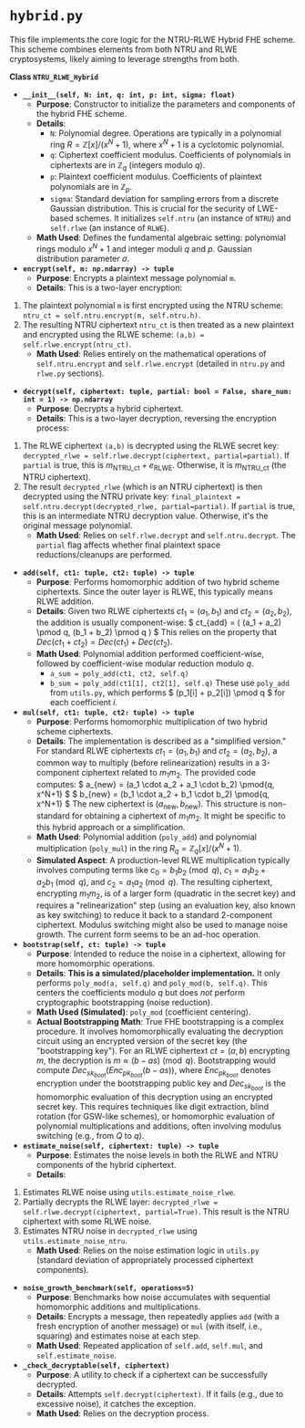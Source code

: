 # `hybrid.py`

This file implements the core logic for the NTRU-RLWE Hybrid FHE scheme. This scheme combines elements from both NTRU and RLWE cryptosystems, likely aiming to leverage strengths from both.

**Class `NTRU_RLWE_Hybrid`**

* **`__init__(self, N: int, q: int, p: int, sigma: float)`**
  * **Purpose**: Constructor to initialize the parameters and components of the hybrid FHE scheme.
  * **Details**:
    * `N`: Polynomial degree. Operations are typically in a polynomial ring $R = \mathbb{Z}[x]/(x^N+1)$, where $x^N+1$ is a cyclotomic polynomial.
    * `q`: Ciphertext coefficient modulus. Coefficients of polynomials in ciphertexts are in $\mathbb{Z}_q$ (integers modulo $q$).
    * `p`: Plaintext coefficient modulus. Coefficients of plaintext polynomials are in $\mathbb{Z}_p$.
    * `sigma`: Standard deviation for sampling errors from a discrete Gaussian distribution. This is crucial for the security of LWE-based schemes.
It initializes `self.ntru` (an instance of `NTRU`) and `self.rlwe` (an instance of `RLWE`).
  * **Math Used**: Defines the fundamental algebraic setting: polynomial rings modulo $x^N+1$ and integer moduli $q$ and $p$. Gaussian distribution parameter $\sigma$.
* **`encrypt(self, m: np.ndarray) -> tuple`**
  * **Purpose**: Encrypts a plaintext message polynomial `m`.
  * **Details**: This is a two-layer encryption:

1. The plaintext polynomial `m` is first encrypted using the NTRU scheme: `ntru_ct = self.ntru.encrypt(m, self.ntru.h)`.
2. The resulting NTRU ciphertext `ntru_ct` is then treated as a new plaintext and encrypted using the RLWE scheme: `(a,b) = self.rlwe.encrypt(ntru_ct)`.
    * **Math Used**: Relies entirely on the mathematical operations of `self.ntru.encrypt` and `self.rlwe.encrypt` (detailed in `ntru.py` and `rlwe.py` sections).

* **`decrypt(self, ciphertext: tuple, partial: bool = False, share_num: int = 1) -> np.ndarray`**
  * **Purpose**: Decrypts a hybrid ciphertext.
  * **Details**: This is a two-layer decryption, reversing the encryption process:

1. The RLWE ciphertext `(a,b)` is decrypted using the RLWE secret key: `decrypted_rlwe = self.rlwe.decrypt(ciphertext, partial=partial)`. If `partial` is true, this is $m_{\text{NTRU_ct}} + e_{\text{RLWE}}$. Otherwise, it is $m_{\text{NTRU_ct}}$ (the NTRU ciphertext).
2. The result `decrypted_rlwe` (which is an NTRU ciphertext) is then decrypted using the NTRU private key: `final_plaintext = self.ntru.decrypt(decrypted_rlwe, partial=partial)`. If `partial` is true, this is an intermediate NTRU decryption value. Otherwise, it's the original message polynomial.
    * **Math Used**: Relies on `self.rlwe.decrypt` and `self.ntru.decrypt`. The `partial` flag affects whether final plaintext space reductions/cleanups are performed.

* **`add(self, ct1: tuple, ct2: tuple) -> tuple`**
  * **Purpose**: Performs homomorphic addition of two hybrid scheme ciphertexts. Since the outer layer is RLWE, this typically means RLWE addition.
  * **Details**: Given two RLWE ciphertexts $ct_1 = (a_1, b_1)$ and $ct_2 = (a_2, b_2)$, the addition is usually component-wise:
\$ ct_{add} = ( (a_1 + a_2) \pmod q, (b_1 + b_2) \pmod q ) \$
This relies on the property that $Dec(ct_1 + ct_2) = Dec(ct_1) + Dec(ct_2)$.
  * **Math Used**: Polynomial addition performed coefficient-wise, followed by coefficient-wise modular reduction modulo $q$.
    * `a_sum = poly_add(ct1, ct2, self.q)`
    * `b_sum = poly_add(ct1[1], ct2[1], self.q)`
These use `poly_add` from `utils.py`, which performs \$ (p_1[i] + p_2[i]) \pmod q \$ for each coefficient $i$.
* **`mul(self, ct1: tuple, ct2: tuple) -> tuple`**
  * **Purpose**: Performs homomorphic multiplication of two hybrid scheme ciphertexts.
  * **Details**: The implementation is described as a "simplified version." For standard RLWE ciphertexts $ct_1=(a_1,b_1)$ and $ct_2=(a_2,b_2)$, a common way to multiply (before relinearization) results in a 3-component ciphertext related to $m_1 m_2$. The provided code computes:
\$ a_{new} = (a_1 \cdot a_2 + a_1 \cdot b_2) \pmod{q, x^N+1} \$
\$ b_{new} = (b_1 \cdot a_2 + b_1 \cdot b_2) \pmod{q, x^N+1} \$
The new ciphertext is $(a_{\text{new}}, b_{\text{new}})$. This structure is non-standard for obtaining a ciphertext of $m_1 m_2$. It might be specific to this hybrid approach or a simplification.
  * **Math Used**: Polynomial addition (`poly_add`) and polynomial multiplication (`poly_mul`) in the ring $R_q = \mathbb{Z}_q[x]/(x^N+1)$.
  * **Simulated Aspect**: A production-level RLWE multiplication typically involves computing terms like $c_0 = b_1 b_2 \pmod q$, $c_1 = a_1 b_2 + a_2 b_1 \pmod q$, and $c_2 = a_1 a_2 \pmod q$. The resulting ciphertext, encrypting $m_1 m_2$, is of a larger form (quadratic in the secret key) and requires a "relinearization" step (using an evaluation key, also known as key switching) to reduce it back to a standard 2-component ciphertext. Modulus switching might also be used to manage noise growth. The current form seems to be an ad-hoc operation.
* **`bootstrap(self, ct: tuple) -> tuple`**
  * **Purpose**: Intended to reduce the noise in a ciphertext, allowing for more homomorphic operations.
  * **Details**: **This is a simulated/placeholder implementation.** It only performs `poly_mod(a, self.q)` and `poly_mod(b, self.q)`. This centers the coefficients modulo $q$ but does *not* perform cryptographic bootstrapping (noise reduction).
  * **Math Used (Simulated)**: `poly_mod` (coefficient centering).
  * **Actual Bootstrapping Math**: True FHE bootstrapping is a complex procedure. It involves homomorphically evaluating the decryption circuit using an encrypted version of the secret key (the "bootstrapping key"). For an RLWE ciphertext $ct=(a,b)$ encrypting $m$, the decryption is $m \approx (b - as) \pmod q$. Bootstrapping would compute $Dec_{sk_{boot}}( Enc_{pk_{boot}}(b - as) )$, where $Enc_{pk_{boot}}$ denotes encryption under the bootstrapping public key and $Dec_{sk_{boot}}$ is the homomorphic evaluation of this decryption using an encrypted secret key. This requires techniques like digit extraction, blind rotation (for GSW-like schemes), or homomorphic evaluation of polynomial multiplications and additions, often involving modulus switching (e.g., from $Q$ to $q$).
* **`estimate_noise(self, ciphertext: tuple) -> tuple`**
  * **Purpose**: Estimates the noise levels in both the RLWE and NTRU components of the hybrid ciphertext.
  * **Details**:

1. Estimates RLWE noise using `utils.estimate_noise_rlwe`.
2. Partially decrypts the RLWE layer: `decrypted_rlwe = self.rlwe.decrypt(ciphertext, partial=True)`. This result is the NTRU ciphertext with some RLWE noise.
3. Estimates NTRU noise in `decrypted_rlwe` using `utils.estimate_noise_ntru`.
    * **Math Used**: Relies on the noise estimation logic in `utils.py` (standard deviation of appropriately processed ciphertext components).

* **`noise_growth_benchmark(self, operations=5)`**
  * **Purpose**: Benchmarks how noise accumulates with sequential homomorphic additions and multiplications.
  * **Details**: Encrypts a message, then repeatedly applies `add` (with a fresh encryption of another message) or `mul` (with itself, i.e., squaring) and estimates noise at each step.
  * **Math Used**: Repeated application of `self.add`, `self.mul`, and `self.estimate_noise`.
* **`_check_decryptable(self, ciphertext)`**
  * **Purpose**: A utility to check if a ciphertext can be successfully decrypted.
  * **Details**: Attempts `self.decrypt(ciphertext)`. If it fails (e.g., due to excessive noise), it catches the exception.
  * **Math Used**: Relies on the decryption process.
